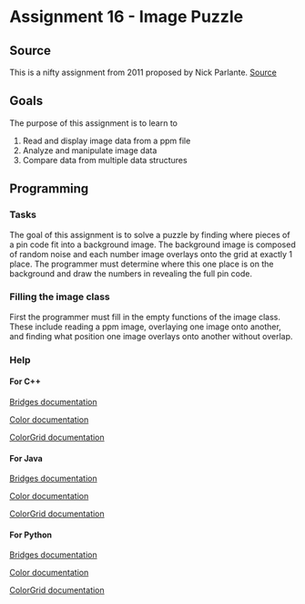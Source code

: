 Assignment 16 - Image Puzzle
===========================

Source
------

This is a nifty assignment from 2011 proposed by Nick Parlante.
[Source](http://nifty.stanford.edu/2011/parlante-image-puzzle/)


Goals
-----
The purpose of this assignment is to learn to
1. Read and display image data from a ppm file
2. Analyze and manipulate image data
3. Compare data from multiple data structures

Programming
-----------
### Tasks
The goal of this assignment is to solve a puzzle by finding where pieces of a pin code fit into a background image. The background image is composed of random noise and each number image overlays onto the grid at exactly 1 place. The programmer must determine where this one place is on the background and draw the numbers in revealing the full pin code.
 
### Filling the image class
First the programmer must fill in the empty functions of the image class. These include reading a ppm image, overlaying one image onto another, and finding what position one image overlays onto another without overlap.

### Help
#### For C++
[Bridges documentation](http://bridgesuncc.github.io/doc/cxx-api/current/html/classbridges_1_1_bridges.html)

[Color documentation](http://bridgesuncc.github.io/doc/cxx-api/current/html/classbridges_1_1datastructure_1_1_color.html)

[ColorGrid documentation](http://bridgesuncc.github.io/doc/cxx-api/current/html/classbridges_1_1datastructure_1_1_color_grid.html)

#### For Java
[Bridges documentation](http://bridgesuncc.github.io/doc/java-api/current/html/classbridges_1_1connect_1_1_bridges.html)

[Color documentation](http://bridgesuncc.github.io/doc/java-api/current/html/classbridges_1_1base_1_1_color.html)

[ColorGrid documentation](http://bridgesuncc.github.io/doc/java-api/current/html/classbridges_1_1base_1_1_color_grid.html) 

#### For Python
[Bridges documentation](http://bridgesuncc.github.io/doc/python-api/current/html/classbridges_1_1bridges_1_1_bridges.html)

[Color documentation](http://bridgesuncc.github.io/doc/python-api/current/html/classbridges_1_1color_1_1_color.html)

[ColorGrid documentation](http://bridgesuncc.github.io/doc/python-api/current/html/classbridges_1_1color__grid_1_1_color_grid.html)
